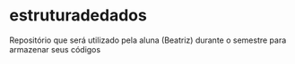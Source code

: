 # estruturadedados
Repositório que será utilizado pela aluna (Beatriz) durante o semestre para armazenar seus códigos
